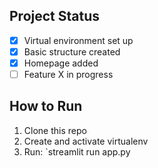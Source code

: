 ## Project Status
- [x] Virtual environment set up
- [x] Basic structure created
- [x] Homepage added
- [ ] Feature X in progress

## How to Run
1. Clone this repo
2. Create and activate virtualenv
3. Run: `streamlit run app.py
